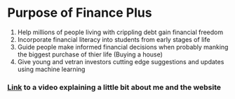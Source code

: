 # Purpose of Finance Plus

1. Help millions of people living with crippling debt gain financial freedom
2. Incorporate financial literacy into students from early stages of life
3. Guide people make informed financial decisions when probably manking the biggest purchase of thier life (Buying a house)
4. Give young and vetran investors cutting edge suggestions and updates using machine learning

### [Link](https://share.vidyard.com/watch/fMzRSYRivnFNHDhpPMsPB1?) to a video explaining a little bit about me and the website 